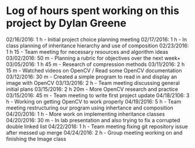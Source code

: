 # Log of hours spent working on this project by Dylan Greene

02/16/2016: 1 h - Initial project choice planning meeting
02/17/2016: 1 h - In class planning of inheritance hierarchy and use of composition
02/23/2016: 1 h 15 - Team meeting for necessary resources and algorithm ideas
03/02/2016: 50 m - Planning a rubric for objectives over the next week+
03/05/2016: 1 h 45 m - Research of compression methods
03/11/2016: 2 h 15 m - Watched videos on OpenCV / Read some OpenCV documentation
03/12/2016: 30 m - Created a simple program to read in and display an image with OpenCV
03/13/2016: 2 h - Team meeting discussing general initial plans
03/15/2016: 2 h 20m - More OpenCV research and practice 
03/15/2016: 45 m - Team meeting to write first project update
04/18/2106: 3 h - Working on getting OpenCV to work properly
04/19/2016: 5 h - Team meeting restructuring our program using inhertance and composition
04/20/2016: 1 h - More work on implementing inheritance classes
04/20/2016: 30 m - In lab presentation and also trying to fix a corrupted double linked list
04/22/2016: 1 h - Team meeting fixing git repository issue after messed up merge
04/24/2016: 2 h - Group meeting working on and finishing the Image class
